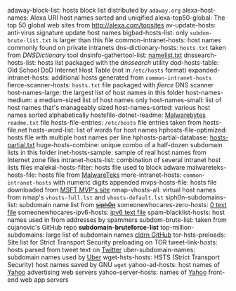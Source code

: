 adaway-block-list: hosts block list distributed by `adaway.org`
alexa-host-names: Alexa URI host names sorted and uniqified
alexa-top50-global: The top 50 global web sites from <http://alexa.com/topsites>
av-update-hosts: anti-virus signature update host names
bigbad-hosts-list: only `subdom-brute-list.txt` is larger than this file
common-intranet-hosts: host names commonly found on private intranets
dns-dictionary-hosts: `hosts.txt` taken from *DNSDictionary* tool
dnsinfo-gathertool-list: [namelist.txt](https://raw.githubusercontent.com/crimefire/dns-information-gathering-tool/master/DNS%20Tool%20source%202/namelist.txt "namelist.txt")
dnssearch-hosts-list: hosts list packaged with the *dnssearch* utility
dod-hosts-table: Old School DoD Internet Host Table (not in `/etc/hosts` format)
expanded-intranet-hosts: additional hosts generated from `common-intranet-hosts`
fierce-scanner-hosts: `hosts.txt` file packaged with *fierce* DNS scanner
host-names-large: the largest list of host names in this folder
host-names-medium: a medium-sized list of host names only
host-names-small: list of host names that's manageably sized
host-names-sorted: various host names sorted alphabetically
hostsfile-dotnet-readme: [Malwarebytes](http://hosts-file.net) `readme.txt` file
hosts-file-entries: `/etc/hosts` file entries taken from hosts-file.net
hosts-word-list: list of words for host names
hphosts-file-optimized: hosts file with multiple host names per line
hphosts-partial-database: [hosts-partial.txt](https://hosts-file.net/hphosts-partial.txt)
huge-hosts-combine: unique combo of a half-dozen subdomain lists in this folder 
inet-hosts-sample: sample of real host names from Internet zone files
intranet-hosts-list: combination of several intranet host lists files 
malekal-hosts-filter: hosts file used to block adware
malwareteks-hosts-file: hosts file from [MalwareTeks](http://malwareteks.com)
more-intranet-hosts: `common-intranet-hosts` with numeric digits appended
mvps-hosts-file: hosts file downloaded from [MSFT MVP's site](http://mvps.org)
nmap-vhosts-all: virtual host names from nmap's `vhosts-full.lst` and `vhosts-default.lst`
siph0n-subdomains-list: subdomain name list from [~~siph0n~~](http://siph0n.net)
someonewhocares-zero-hosts: [0 text file](http://someonewhocares.org/hosts/zero/hosts)
someonewhocares-ipv6-hosts: [ipv6 text file](http://someonewhocares.org/hosts/ipv6/hosts)
spam-blacklist-hosts: host names used in from addresses by spammers
subdom-brute-list: taken from cujanovic's GitHub repo __subdomain-bruteforce-list__
top-million-subdomains: large list of subdomain names [cldrn GitHub](https://github.com/cldrn/pentesting)
tor-hsts-preloads: Site list for Strict Transport Security preloading on TOR
tweet-link-hosts: hosts parsed from tweet text on [Twitter](https://twitter.com)
uber-subdomain-names: subdomain names used by [Uber](https://uber.com)
wget-hsts-hosts: HSTS (Strict Transport Security) host names saved by GNU `wget`
yahoo-ad-hosts: host names of [Yahoo](http://yahoo.com) advertising web servers
yahoo-server-hosts: names of [Yahoo](http://yahoo.com) front-end web app servers
